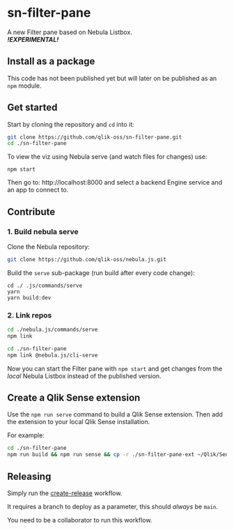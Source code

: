 # sn-filter-pane

A new Filter pane based on Nebula Listbox.  
***!EXPERIMENTAL!***  

## Install as a package

This code has not been published yet but will later on be published as an `npm` module.

## Get started

Start by cloning the repository and `cd` into it:
```bash
git clone https://github.com/qlik-oss/sn-filter-pane.git
cd ./sn-filter-pane
```

To view the viz using Nebula serve (and watch files for changes) use:
```
npm start
```
Then go to: http://localhost:8000 and select a backend Engine service and an app to connect to.

## Contribute


### 1. Build nebula serve

Clone the Nebula repository:
```bash
git clone https://github.com/qlik-oss/nebula.js.git
```

Build the `serve` sub-package (run build after every code change):
```
cd ./ .js/commands/serve
yarn
yarn build:dev
```


### 2. Link repos

```bash
cd ./nebula.js/commands/serve
npm link
```

```bash
cd ./sn-filter-pane
npm link @nebula.js/cli-serve
```

Now you can start the Filter pane with `npm start` and get changes from the *local* Nebula Listbox instead of the published version.

## Create a Qlik Sense extension

Use the `npm run serve` command to build a Qlik Sense extension. Then add the extension to your local Qlik Sense installation.

For example:
```bash
cd ./sn-filter-pane
npm run build && npm run sense && cp -r ./sn-filter-pane-ext ~/Qlik/Sense/Extensions
```


## Releasing

Simply run the [create-release](https://github.com/qlik-oss/sn-filter-pane/actions/workflows/create-release.yaml) workflow.

It requires a branch to deploy as a parameter, this should _always_ be `main`.

You need to be a collaborator to run this workflow.